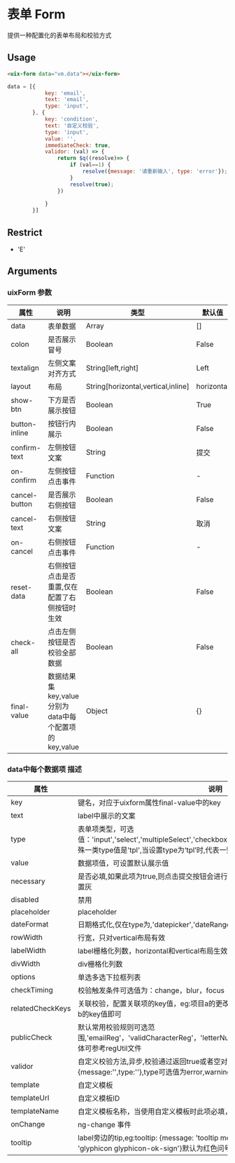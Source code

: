 # 表单 Form

提供一种配置化的表单布局和校验方式


## Usage

``` html
<uix-form data="vm.data"></uix-form>
```
```js
data = [{
            key: 'email',
            text: 'email',
            type: 'input',
        }, {
            key: 'condition',
            text: '自定义校验',
            type: 'input',
            value: '',
            immediateCheck: true,
            validor: (val) => {
                return $q((resolve)=> {
                    if (val==1) {
                        resolve({message: '请重新输入', type: 'error'});
                    }
                    resolve(true);
                })
                
            }
        }]
```
## Restrict
- 'E'

## Arguments

### uixForm 参数
| 属性 | 说明 | 类型 | 默认值 |
| --- | --- | --- | --- |
| data | 表单数据 | Array | [] |
| colon | 是否展示冒号 | Boolean | False |
| textalign | 左侧文案对齐方式 | String[left,right] | Left |
| layout | 布局 | String[horizontal,vertical,inline] | horizontal |
| show-btn | 下方是否展示按钮 | Boolean | True |
| button-inline | 按钮行内展示 | Boolean | False |
| confirm-text | 左侧按钮文案 | String | 提交 |
| on-confirm | 左侧按钮点击事件 | Function | - |
| cancel-button | 是否展示右侧按钮 | Boolean | False |
| cancel-text | 右侧按钮文案 | String | 取消 |
| on-cancel | 右侧按钮点击事件 | Function | - |
| reset-data | 右侧按钮点击是否重置,仅在配置了右侧按钮时生效 | Boolean | False |
| check-all | 点击左侧按钮是否校验全部数据 | Boolean | False |
| final-value | 数据结果集key,value分别为data中每个配置项的key,value | Object | {} |

### data中每个数据项 描述
| 属性 | 说明 | 类型 | 默认值 |
| --- | --- | --- | --- |
| key | 键名，对应于uixform属性final-value中的key | String | - |
| text | label中展示的文案 | String | - |
| type | 表单项类型，可选值：'input','select','multipleSelect','checkbox','radio','datepicker','dateRange'，特殊一类type值是'tpl',当设置type为‘tpl’时,代表一整行都是自定义模板生成 | String | - |
| value | 数据项值，可设置默认展示值 | String/Object | - |
| necessary | 是否必填,如果此项为true,则点击提交按钮会进行空值校验，如果校验不通过则提交按钮置灰 | Boolean | False |
| disabled | 禁用 | Boolean | False |
| placeholder | placeholder | String | - |
| dateFormat | 日期格式化,仅在type为,'datepicker','dateRange'情况下生效 | String | - |
| rowWidth | 行宽，只对vertical布局有效 | Number | 6 |
| labelWidth | label栅格化列数，horizontal和vertical布局生效 | Number | horizontal：2，vertical：6 |
| divWidth | div栅格化列数 | Number | inline:3,horizontal:4,vertical:8 |
| options | 单选多选下拉框列表 | Array[{desc:'',value:''}] | - |
| checkTiming | 校验触发条件可选值为：change，blur，focus | [] | - |
| relatedCheckKeys | 关联校验，配置关联项的key值，eg:项目a的更改触发b校验，则在a中设置此配置项值为b的key值即可 | [] | - |
| publicCheck | 默认常用校验规则可选范围,'emailReg'，'validCharacterReg'，'letterNumberReg'，'mobileRegTwelveNum'具体可参考regUtil文件 | [] | - |
| validor | 自定义校验方法,异步,校验通过返回true或者空对象，校验不通过返回{message:'',type:''},type可选值为error,warning,success | Function |  |
| template | 自定义模板 | String | - |
| templateUrl | 自定义模板ID | String | - |
| templateName | 自定义模板名称，当使用自定义模板时此项必填，且名称在当前uixForm组件中唯一 | String | - |
| onChange | ng-change 事件 | Function | -tooltip |
| tooltip | label旁边的tip,eg:tooltip: {message: 'tooltip message',color: '#ff552e',icon: 'glyphicon glyphicon-ok-sign'}默认为红色问号提示 | Object | - |